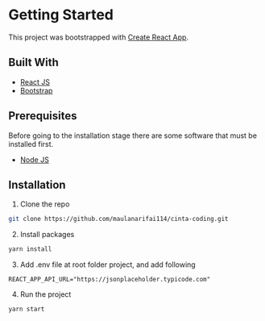 # Getting Started

This project was bootstrapped with [Create React App](https://github.com/facebook/create-react-app).

## Built With

- [React JS](https://reactjs.org)
- [Bootstrap](https://getbootstrap.com)

## Prerequisites

Before going to the installation stage there are some software that must be installed first.

- [Node JS](https://nodejs.org/en/download/)

## Installation

1. Clone the repo

```sh
git clone https://github.com/maulanarifai114/cinta-coding.git
```

2. Install packages

```sh
yarn install
```

3. Add .env file at root folder project, and add following

```
REACT_APP_API_URL="https://jsonplaceholder.typicode.com"
```

4. Run the project

```sh
yarn start
```
